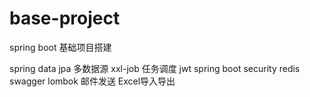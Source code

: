 # base-project
spring boot 基础项目搭建

spring data jpa 多数据源
xxl-job 任务调度
jwt
spring boot security
redis
swagger
lombok
邮件发送
Excel导入导出

